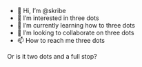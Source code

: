 - 👋 Hi, I’m @skribe
- 👀 I’m interested in three dots
- 🌱 I’m currently learning how to three dots
- 💞️ I’m looking to collaborate on three dots
- 📫 How to reach me three dots

Or is it two dots and a full stop?

<!---
skribe/skribe is a ✨ special ✨ repository because its `README.md` (this file) appears on your GitHub profile.
You can click the Preview link to take a look at your changes.
--->
